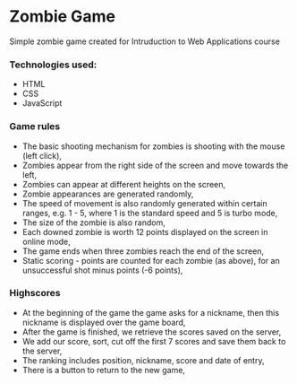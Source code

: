 # Zombie Game

Simple zombie game created for Intruduction to Web Applications course

### Technologies used:
* HTML
* CSS
* JavaScript

### Game rules

- The basic shooting mechanism for zombies is shooting with the mouse (left click),
- Zombies appear from the right side of the screen and move towards the left,
- Zombies can appear at different heights on the screen,
- Zombie appearances are generated randomly,
- The speed of movement is also randomly generated within certain ranges, e.g. 1 - 5, where 1 is the standard speed and 5 is turbo mode,
- The size of the zombie is also random,
- Each downed zombie is worth 12 points displayed on the screen in online mode,
- The game ends when three zombies reach the end of the screen,
- Static scoring - points are counted for each zombie (as above), for an unsuccessful shot minus points (-6 points),

### Highscores

- At the beginning of the game the game asks for a nickname, then this nickname is displayed over the game board,
- After the game is finished, we retrieve the scores saved on the server,
- We add our score, sort, cut off the first 7 scores and save them back to the server,
- The ranking includes position, nickname, score and date of entry,
- There is a button to return to the new game,
